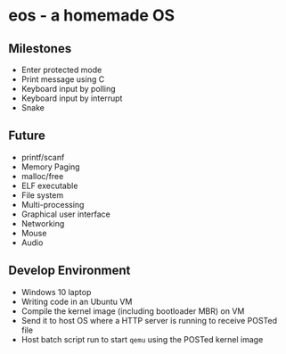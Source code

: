 # eos - a homemade OS

## Milestones

- Enter protected mode
- Print message using C
- Keyboard input by polling
- Keyboard input by interrupt
- Snake

## Future

- printf/scanf
- Memory Paging
- malloc/free
- ELF executable
- File system
- Multi-processing
- Graphical user interface
- Networking
- Mouse
- Audio

## Develop Environment

- Windows 10 laptop
- Writing code in an Ubuntu VM
- Compile the kernel image (including bootloader MBR) on VM
- Send it to host OS where a HTTP server is running to receive POSTed file
- Host batch script run to start `qemu` using the POSTed kernel image
